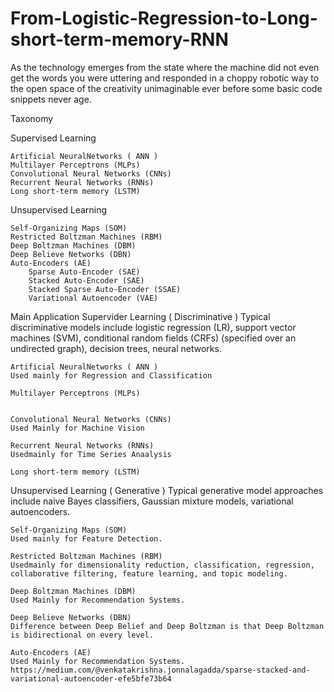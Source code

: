 # From-Logistic-Regression-to-Long-short-term-memory-RNN
As the technology emerges from the state where the machine did not even get the words you were uttering and responded in a choppy robotic way to the open space of the creativity unimaginable ever before some basic code snippets never age. 

Taxonomy

Supervised Learning

    Artificial NeuralNetworks ( ANN )
    Multilayer Perceptrons (MLPs)
    Convolutional Neural Networks (CNNs)
    Recurrent Neural Networks (RNNs)
    Long short-term memory (LSTM) 
    
    
Unsupervised Learning

    Self-Organizing Maps (SOM)
    Restricted Boltzman Machines (RBM)
    Deep Boltzman Machines (DBM)
    Deep Believe Networks (DBN)
    Auto-Encoders (AE)
        Sparse Auto-Encoder (SAE)
        Stacked Auto-Encoder (SAE)
        Stacked Sparse Auto-Encoder (SSAE)
        Variational Autoencoder (VAE)





Main Application
Supervider Learning ( Discriminative )
Typical discriminative models include logistic regression (LR), support vector machines (SVM), conditional random fields (CRFs) (specified over an undirected graph), decision trees, neural networks.
    
    Artificial NeuralNetworks ( ANN )
    Used mainly for Regression and Classification
    
    Multilayer Perceptrons (MLPs)
    
   
    Convolutional Neural Networks (CNNs)
    Used Mainly for Machine Vision
   
    Recurrent Neural Networks (RNNs)
    Usedmainly for Time Series Anaalysis
    
    Long short-term memory (LSTM) 
    
    
Unsupervised Learning ( Generative ) 
Typical generative model approaches include naive Bayes classifiers, Gaussian mixture models, variational autoencoders.
    
    Self-Organizing Maps (SOM)
    Used mainly for Feature Detection.
   
    Restricted Boltzman Machines (RBM)
    Usedmainly for dimensionality reduction, classification, regression, collaborative filtering, feature learning, and topic modeling.
    
    Deep Boltzman Machines (DBM)
    Used Mainly for Recommendation Systems.
    
    Deep Believe Networks (DBN)
    Difference between Deep Belief and Deep Boltzman is that Deep Boltzman is bidirectional on every level.
    
    Auto-Encoders (AE)
    Used Mainly for Recommendation Systems.
    https://medium.com/@venkatakrishna.jonnalagadda/sparse-stacked-and-variational-autoencoder-efe5bfe73b64

